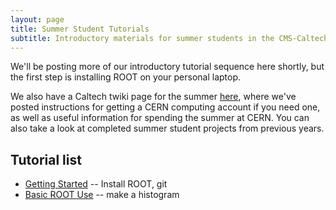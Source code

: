 ```yaml
---
layout: page
title: Summer Student Tutorials
subtitle: Introductory materials for summer students in the CMS-Caltech-CERN group
---
```


We'll be posting more of our introductory tutorial sequence here shortly, but the first step is installing ROOT on your personal laptop.

We also have a Caltech twiki page for the summer [here](https://twiki.hep.caltech.edu/twiki/bin/view/Main/Summer2016), where we've posted instructions for getting a CERN computing account if you need one, as well as useful information for spending the summer at CERN. You can also take a look at completed summer student projects from previous years.

## Tutorial list

  - [Getting Started](day0) -- Install ROOT, git
  - [Basic ROOT Use](day1) -- make a histogram

